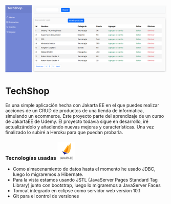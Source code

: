 <img src="https://github.com/gonzalo16/TechShop/blob/main/banner.png"/>

# TechShop
Es una simple aplicación hecha con Jakarta EE en el que puedes realizar acciones de un CRUD de productos de una tienda de informatica, simulando un ecommerce. Este proyecto parte del aprendizaje de un curso de JakartaEE de Udemy. El proyecto todavía sigue en desarrollo, iré actualizándolo y añadiendo nuevas mejoras y características. Una vez finalizado lo subiré a Heroku para que puedan probarla.



### Tecnologías usadas <img src="https://github.com/gonzalo16/TechShop/blob/main/ee.png" width="55" height="55"/>
- Como almacenamiento de datos hasta el momento he usado JDBC, luego lo migraremos a Hibernate.
- Para la vista estamos usando JSTL (JavaServer Pages Standard Tag Library) junto con bootstrap, luego lo migraremos a JavaServer Faces
- Tomcat integrado en eclipse como servidor web version 10.1
- Git para el control de versiones
